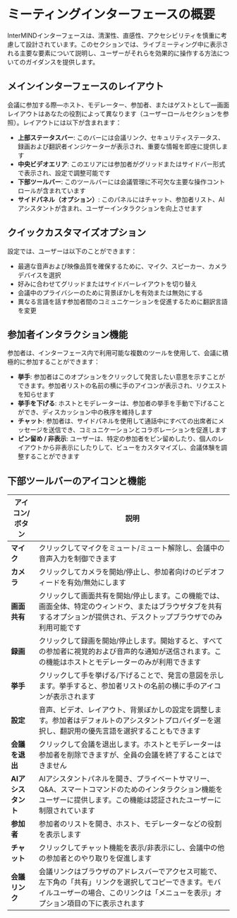 # ミーティングインターフェースの概要

InterMINDインターフェースは、清潔性、直感性、アクセシビリティを慎重に考慮して設計されています。このセクションでは、ライブミーティング中に表示される主要な要素について説明し、ユーザーがそれらを効果的に操作する方法についてのガイダンスを提供します。

## メインインターフェースのレイアウト

会議に参加する際—ホスト、モデレーター、参加者、またはゲストとして—画面レイアウトはあなたの役割によって異なります（ユーザーロールセクションを参照）。レイアウトには以下が含まれます：

- **上部ステータスバー**: このバーには会議リンク、セキュリティステータス、録画および翻訳者インジケーターが表示され、重要な情報を即座に提供します
- **中央ビデオエリア**: このエリアには参加者がグリッドまたはサイドバー形式で表示され、設定で調整可能です
- **下部ツールバー**: このツールバーには会議管理に不可欠な主要な操作コントロールが含まれています
- **サイドパネル（オプション）**: このパネルにはチャット、参加者リスト、AIアシスタントが含まれ、ユーザーインタラクションを向上させます

## クイックカスタマイズオプション

設定では、ユーザーは以下のことができます：

- 最適な音声および映像品質を確保するために、マイク、スピーカー、カメラデバイスを選択
- 好みに合わせてグリッドまたはサイドバーレイアウトを切り替え
- 会議中のプライバシーのために背景ぼかしを有効または無効にする
- 異なる言語を話す参加者間のコミュニケーションを促進するために翻訳言語を変更

## 参加者インタラクション機能

参加者は、インターフェース内で利用可能な複数のツールを使用して、会議に積極的に参加することができます：

- **挙手**: 参加者はこのオプションをクリックして発言したい意思を示すことができます。参加者リストの名前の横に手のアイコンが表示され、リクエストを知らせます
- **挙手を下げる**: ホストとモデレーターは、参加者の挙手を手動で下げることができ、ディスカッション中の秩序を維持します
- **チャット**: 参加者は、サイドパネルを使用して通話中にすべての出席者にメッセージを送信でき、コミュニケーションとコラボレーションを促進します
- **ピン留め / 非表示**: ユーザーは、特定の参加者をピン留めしたり、個人のレイアウトから非表示にしたりして、ビューをカスタマイズし、会議体験を調整することができます

## 下部ツールバーのアイコンと機能

| アイコン/ボタン | 説明                                                                                                                                                                                                         |
| ----------------- | ------------------------------------------------------------------------------------------------------------------------------------------------------------------------------------------------------------------- |
| **マイク**    | クリックしてマイクをミュート/ミュート解除し、会議中の音声入力を制御できます                                                                                                                |
| **カメラ**        | クリックしてカメラを開始/停止し、参加者向けのビデオフィードを有効/無効にします                                                                                                                          |
| **画面共有**  | クリックして画面共有を開始/停止します。この機能では、画面全体、特定のウィンドウ、またはブラウザタブを共有するオプションが提供され、デスクトップブラウザでのみ利用可能です                                    |
| **録画**     | クリックして録画を開始/停止します。開始すると、すべての参加者に視覚的および音声的な通知が送信されます。この機能はホストとモデレーターのみが利用できます                                |
| **挙手**    | クリックして手を挙げる/下げることで、発言の意図を示します。挙手すると、参加者リストの名前の横に手のアイコンが表示されます                                                                   |
| **設定**      | 音声、ビデオ、レイアウト、背景ぼかしの設定を調整します。参加者はデフォルトのアシスタントプロバイダーを選択し、翻訳用の優先言語を選択することもできます                                        |
| **会議を退出** | クリックして会議を退出します。ホストとモデレーターは参加者を削除できますが、全員の会議を終了することはできません                                                                                            |
| **AIアシスタント**  | AIアシスタントパネルを開き、プライベートサマリー、Q&A、スマートコマンドのためのインタラクション機能をユーザーに提供します。この機能は認証されたユーザーに制限されています                                        |
| **参加者**  | 参加者のリストを開き、ホスト、モデレーターなどの役割を表示します                                                                                                                                |
| **チャット**          | クリックしてチャット機能を表示/非表示にし、会議中の他の参加者とのやり取りを促進します                                                                                                         |
| **会議リンク**  | 会議リンクはブラウザのアドレスバーでアクセス可能で、左下角の「共有」リンクを選択してコピーできます。モバイルユーザーの場合、このリンクは「メニューを表示」オプション項目の下に表示されます |